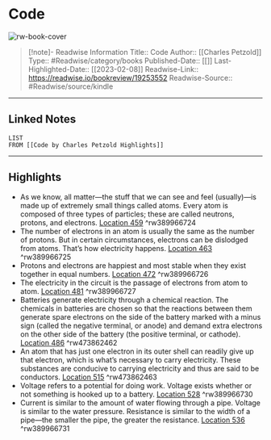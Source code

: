 # Code

![rw-book-cover](https://m.media-amazon.com/images/I/51m2FRQ+QYL._SY160.jpg)
<br>
>[!note]- Readwise Information
>Title:: Code
>Author:: [[Charles Petzold]]
>Type:: #Readwise/category/books
>Published-Date:: [[]]
>Last-Highlighted-Date:: [[2023-02-08]]
>Readwise-Link:: https://readwise.io/bookreview/19253552
>Readwise-Source:: #Readwise/source/kindle
--- 

## Linked Notes
```dataview
LIST
FROM [[Code by Charles Petzold Highlights]]
```

---

## Highlights
- As we know, all matter—the stuff that we can see and feel (usually)—is made up of extremely small things called atoms. Every atom is composed of three types of particles; these are called neutrons, protons, and electrons. [Location 459](https://readwise.io/open/389966724) ^rw389966724
- The number of electrons in an atom is usually the same as the number of protons. But in certain circumstances, electrons can be dislodged from atoms. That’s how electricity happens. [Location 463](https://readwise.io/open/389966725) ^rw389966725
- Protons and electrons are happiest and most stable when they exist together in equal numbers. [Location 472](https://readwise.io/open/389966726) ^rw389966726
- The electricity in the circuit is the passage of electrons from atom to atom. [Location 481](https://readwise.io/open/389966727) ^rw389966727
- Batteries generate electricity through a chemical reaction. The chemicals in batteries are chosen so that the reactions between them generate spare electrons on the side of the battery marked with a minus sign (called the negative terminal, or anode) and demand extra electrons on the other side of the battery (the positive terminal, or cathode). [Location 486](https://readwise.io/open/473862462) ^rw473862462
- An atom that has just one electron in its outer shell can readily give up that electron, which is what’s necessary to carry electricity. These substances are conducive to carrying electricity and thus are said to be conductors. [Location 515](https://readwise.io/open/473862463) ^rw473862463
- Voltage refers to a potential for doing work. Voltage exists whether or not something is hooked up to a battery. [Location 528](https://readwise.io/open/389966730) ^rw389966730
- Current is similar to the amount of water flowing through a pipe. Voltage is similar to the water pressure. Resistance is similar to the width of a pipe—the smaller the pipe, the greater the resistance. [Location 536](https://readwise.io/open/389966731) ^rw389966731
